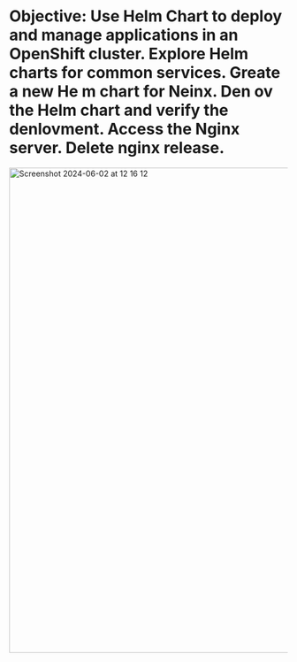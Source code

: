 # Objective: Use Helm Chart to deploy and manage applications in an OpenShift cluster. Explore Helm charts for common services. Greate a new He m chart for Neinx. Den ov the Helm chart and verify the denlovment. Access the Nginx server. Delete nginx release.
<img width="877" alt="Screenshot 2024-06-02 at 12 16 12" src="https://github.com/jowe2114/IVolve-NTI-OJT/assets/126627967/5c45601c-fc49-4336-a64c-6c32ba146962">
